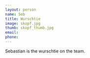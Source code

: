```yaml
---
layout: person
name: Seb
title: Wurschtie
image: skopf.jpg
thumb: skopf_thumb.jpg
email:
phone:
---
```


Sebastian is the wurschtie on the team.
